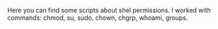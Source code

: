 Here you can find some scripts about shel permissions. I worked with commands: chmod, su, sudo, chown, chgrp, whoami, groups. 

